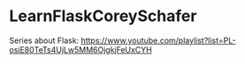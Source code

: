 # LearnFlaskCoreySchafer

Series about Flask:
https://www.youtube.com/playlist?list=PL-osiE80TeTs4UjLw5MM6OjgkjFeUxCYH
